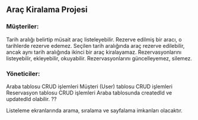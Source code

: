 ## Araç Kiralama Projesi

### Müşteriler:

Tarih aralığı belirtip müsait araç listeleyebilir.
Rezerve edilmiş bir aracı, o tarihlerde rezerve edemez.
Seçilen tarih aralığında araç rezerve edilebilir, ancak aynı tarih aralığında ikinci bir araç kiralayamaz.
Rezervasyonlarını listeyebilir, ekleyebilir, okuyabilir.
Rezervasyonlarını güncelleyemez, silemez.


### Yöneticiler:

Araba tablosu CRUD işlemleri
Müşteri (User) tablosu CRUD işlemleri
Reservasyon tablosu CRUD işlemleri
Araba tablosunda createdId ve updatedId olabilir. ??

Listeleme ekranlarında arama, sıralama ve sayfalama imkanları olacaktır.